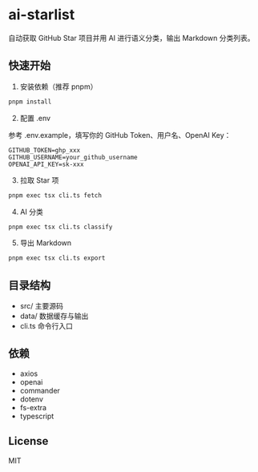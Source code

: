 # ai-starlist

自动获取 GitHub Star 项目并用 AI 进行语义分类，输出 Markdown 分类列表。

## 快速开始

1. 安装依赖（推荐 pnpm）

```bash
pnpm install
```

2. 配置 .env

参考 .env.example，填写你的 GitHub Token、用户名、OpenAI Key：

```
GITHUB_TOKEN=ghp_xxx
GITHUB_USERNAME=your_github_username
OPENAI_API_KEY=sk-xxx
```

3. 拉取 Star 项

```bash
pnpm exec tsx cli.ts fetch
```

4. AI 分类

```bash
pnpm exec tsx cli.ts classify
```

5. 导出 Markdown

```bash
pnpm exec tsx cli.ts export
```

## 目录结构

- src/ 主要源码
- data/ 数据缓存与输出
- cli.ts 命令行入口

## 依赖
- axios
- openai
- commander
- dotenv
- fs-extra
- typescript

## License
MIT
